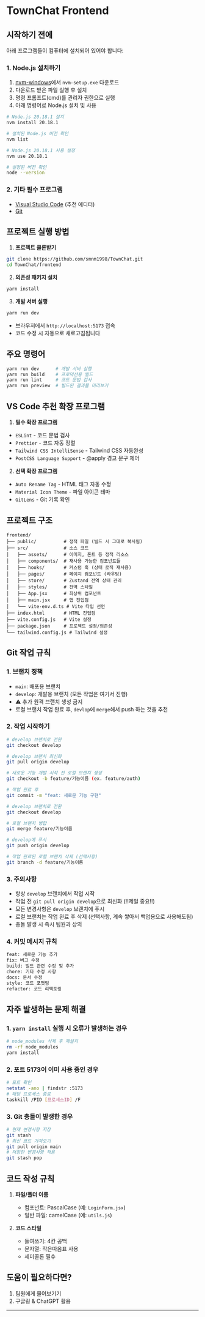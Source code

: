# TownChat Frontend

## 시작하기 전에

아래 프로그램들이 컴퓨터에 설치되어 있어야 합니다:

### 1. Node.js 설치하기

1. [nvm-windows](https://github.com/coreybutler/nvm-windows/releases)에서 `nvm-setup.exe` 다운로드
2. 다운로드 받은 파일 실행 후 설치
3. 명령 프롬프트(cmd)를 관리자 권한으로 실행
4. 아래 명령어로 Node.js 설치 및 사용

```bash
# Node.js 20.18.1 설치
nvm install 20.18.1

# 설치된 Node.js 버전 확인
nvm list

# Node.js 20.18.1 사용 설정
nvm use 20.18.1

# 설정된 버전 확인
node --version
```

### 2. 기타 필수 프로그램

-   [Visual Studio Code](https://code.visualstudio.com/) (추천 에디터)
-   [Git](https://git-scm.com/)

## 프로젝트 실행 방법

1. **프로젝트 클론받기**

```bash
git clone https://github.com/smnm1998/TownChat.git
cd TownChat/frontend
```

2. **의존성 패키지 설치**

```bash
yarn install
```

3. **개발 서버 실행**

```bash
yarn run dev
```

-   브라우저에서 `http://localhost:5173` 접속
-   코드 수정 시 자동으로 새로고침됩니다

## 주요 명령어

```bash
yarn run dev      # 개발 서버 실행
yarn run build    # 프로덕션용 빌드
yarn run lint     # 코드 문법 검사
yarn run preview  # 빌드된 결과물 미리보기
```

## VS Code 추천 확장 프로그램

1. **필수 확장 프로그램**

-   `ESLint` - 코드 문법 검사
-   `Prettier` - 코드 자동 정렬
-   `Tailwind CSS IntelliSense` - Tailwind CSS 자동완성
-   `PostCSS Language Support` - @apply 경고 문구 제어

2. **선택 확장 프로그램**

-   `Auto Rename Tag` - HTML 태그 자동 수정
-   `Material Icon Theme` - 파일 아이콘 테마
-   `GitLens` - Git 기록 확인

## 프로젝트 구조

```
frontend/
├── public/          # 정적 파일 (빌드 시 그대로 복사됨)
├── src/             # 소스 코드
│   ├── assets/      # 이미지, 폰트 등 정적 리소스
│   ├── components/  # 재사용 가능한 컴포넌트들
│   ├── hooks/       # 커스텀 훅 (상태 로직 재사용)
│   ├── pages/       # 페이지 컴포넌트 (라우팅)
│   ├── store/       # Zustand 전역 상태 관리
│   ├── styles/      # 전역 스타일
│   ├── App.jsx      # 최상위 컴포넌트
│   ├── main.jsx     # 앱 진입점
│   └── vite-env.d.ts # Vite 타입 선언
├── index.html       # HTML 진입점
├── vite.config.js   # Vite 설정
├── package.json     # 프로젝트 설정/의존성
└── tailwind.config.js # Tailwind 설정
```

## Git 작업 규칙

### 1. 브랜치 정책

-   `main`: 배포용 브랜치
-   `develop`: 개발용 브랜치 (모든 작업은 여기서 진행)
-   ⚠️ 추가 원격 브랜치 생성 금지
-   로컬 브랜치 작업 완료 후, `devlop`에 `merge`해서 push 하는 것을 추천

### 2. 작업 시작하기

```bash
# develop 브랜치로 전환
git checkout develop

# develop 브랜치 최신화
git pull origin develop

# 새로운 기능 개발 시작 전 로컬 브랜치 생성
git checkout -b feature/기능이름 (ex. feature/auth)

# 작업 완료 후
git commit -m "feat: 새로운 기능 구현"

# develop 브랜치로 전환
git checkout develop

# 로컬 브랜치 병합
git merge feature/기능이름

# develop에 푸시
git push origin develop

# 작업 완료된 로컬 브랜치 삭제 (선택사항)
git branch -d feature/기능이름
```

### 3. 주의사항

-   항상 `develop` 브랜치에서 작업 시작
-   작업 전 `git pull origin develop`으로 최신화 (!!제일 중요!!)
-   모든 변경사항은 `develop` 브랜치에 푸시
-   로컬 브랜치는 작업 완료 후 삭제 (선택사항, 계속 쌓아서 백업용으로 사용해도됨)
-   충돌 발생 시 즉시 팀원과 상의

### 4. 커밋 메시지 규칙

```bash
feat: 새로운 기능 추가
fix: 버그 수정
build: 빌드 관련 수정 및 추가
chore: 기타 수정 사항
docs: 문서 수정
style: 코드 포맷팅
refactor: 코드 리팩토링
```

## 자주 발생하는 문제 해결

### 1. `yarn install` 실행 시 오류가 발생하는 경우

```bash
# node_modules 삭제 후 재설치
rm -rf node_modules
yarn install
```

### 2. 포트 5173이 이미 사용 중인 경우

```bash
# 포트 확인
netstat -ano | findstr :5173
# 해당 프로세스 종료
taskkill /PID [프로세스ID] /F
```

### 3. Git 충돌이 발생한 경우

```bash
# 현재 변경사항 저장
git stash
# 최신 코드 가져오기
git pull origin main
# 저장한 변경사항 적용
git stash pop
```

## 코드 작성 규칙

1. **파일/폴더 이름**

    - 컴포넌트: PascalCase (예: `LoginForm.jsx`)
    - 일반 파일: camelCase (예: `utils.js`)

2. **코드 스타일**

    - 들여쓰기: 4칸 공백
    - 문자열: 작은따옴표 사용
    - 세미콜론 필수

## 도움이 필요하다면?

1. 팀원에게 물어보기기
2. 구글링 & ChatGPT 활용

---
